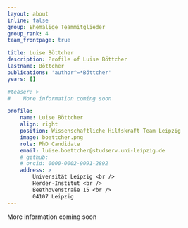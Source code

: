 ```yaml
---
layout: about
inline: false
group: Ehemalige Teammitglieder
group_rank: 4
team_frontpage: true

title: Luise Böttcher
description: Profile of Luise Böttcher
lastname: Böttcher
publications: 'author^=*Böttcher'
years: []

#teaser: >
#    More information coming soon

profile:
    name: Luise Böttcher
    align: right
    position: Wissenschaftliche Hilfskraft Team Leipzig
    image: boettcher.png
    role: PhD Candidate
    email: luise.boettcher@studserv.uni-leipzig.de
    # github:
    # orcid: 0000-0002-9091-2892
    address: >
        Universität Leipzig <br />
        Herder-Institut <br />
        Beethovenstraße 15 <br />
        04107 Leipzig
---
```


More information coming soon
